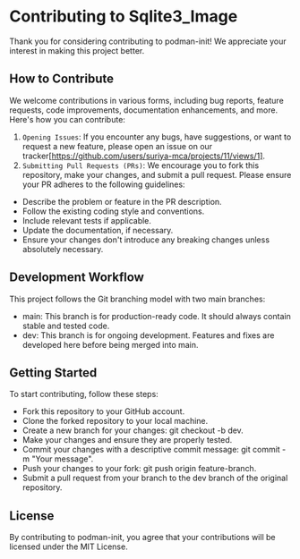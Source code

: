 # Contributing to Sqlite3_Image

Thank you for considering contributing to podman-init! We appreciate your interest in making this project better.

## How to Contribute
We welcome contributions in various forms, including bug reports, feature requests, code improvements, documentation enhancements, and more. Here's how you can contribute:

1. `Opening Issues`: If you encounter any bugs, have suggestions, or want to request a new feature, please open an issue on our tracker[https://github.com/users/suriya-mca/projects/11/views/1].
2. `Submitting Pull Requests (PRs)`: We encourage you to fork this repository, make your changes, and submit a pull request. Please ensure your PR adheres to the following guidelines:
- Describe the problem or feature in the PR description.
- Follow the existing coding style and conventions.
- Include relevant tests if applicable.
- Update the documentation, if necessary.
- Ensure your changes don't introduce any breaking changes unless absolutely necessary.

## Development Workflow
This project follows the Git branching model with two main branches:

- main: This branch is for production-ready code. It should always contain stable and tested code.
- dev: This branch is for ongoing development. Features and fixes are developed here before being merged into main.

## Getting Started
To start contributing, follow these steps:

- Fork this repository to your GitHub account.
- Clone the forked repository to your local machine.
- Create a new branch for your changes: git checkout -b dev.
- Make your changes and ensure they are properly tested.
- Commit your changes with a descriptive commit message: git commit -m "Your message".
- Push your changes to your fork: git push origin feature-branch.
- Submit a pull request from your branch to the dev branch of the original repository.

## License
By contributing to podman-init, you agree that your contributions will be licensed under the MIT License.